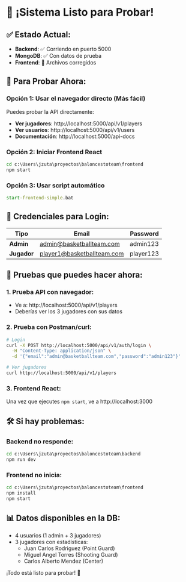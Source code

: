 # 🎯 **¡Sistema Listo para Probar!**

## ✅ **Estado Actual:**
- **Backend**: ✅ Corriendo en puerto 5000
- **MongoDB**: ✅ Con datos de prueba
- **Frontend**: 🔧 Archivos corregidos

## 🚀 **Para Probar Ahora:**

### Opción 1: Usar el navegador directo (Más fácil)
Puedes probar la API directamente:
- **Ver jugadores**: http://localhost:5000/api/v1/players
- **Ver usuarios**: http://localhost:5000/api/v1/users  
- **Documentación**: http://localhost:5000/api-docs

### Opción 2: Iniciar Frontend React
```cmd
cd c:\Users\jzuta\proyectos\baloncestoteam\frontend
npm start
```

### Opción 3: Usar script automático
```cmd
start-frontend-simple.bat
```

## 🔐 **Credenciales para Login:**

| Tipo | Email | Password |
|------|-------|----------|
| **Admin** | admin@basketballteam.com | admin123 |
| **Jugador** | player1@basketballteam.com | player123 |

## 🧪 **Pruebas que puedes hacer ahora:**

### 1. Prueba API con navegador:
- Ve a: http://localhost:5000/api/v1/players
- Deberías ver los 3 jugadores con sus datos

### 2. Prueba con Postman/curl:
```bash
# Login
curl -X POST http://localhost:5000/api/v1/auth/login \
  -H "Content-Type: application/json" \
  -d '{"email":"admin@basketballteam.com","password":"admin123"}'

# Ver jugadores
curl http://localhost:5000/api/v1/players
```

### 3. Frontend React:
Una vez que ejecutes `npm start`, ve a http://localhost:3000

## 🛠️ **Si hay problemas:**

### Backend no responde:
```cmd
cd c:\Users\jzuta\proyectos\baloncestoteam\backend
npm run dev
```

### Frontend no inicia:
```cmd
cd c:\Users\jzuta\proyectos\baloncestoteam\frontend
npm install
npm start
```

## 📊 **Datos disponibles en la DB:**
- 4 usuarios (1 admin + 3 jugadores)
- 3 jugadores con estadísticas:
  - Juan Carlos Rodriguez (Point Guard)
  - Miguel Angel Torres (Shooting Guard)  
  - Carlos Alberto Mendez (Center)

¡Todo está listo para probar! 🎉
